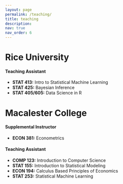 ```yaml
---
layout: page
permalink: /teaching/
title: teaching
description:
nav: true
nav_order: 6
---
```


# Rice University

#### Teaching Assistant
- **STAT 413:** Intro to Statistical Machine Learning
- **STAT 425:** Bayesian Inference
- **STAT 405/605:** Data Science in R

# Macalester College

#### Supplemental Instructor

- **ECON 381:** Econometrics

#### Teaching Assistant

- **COMP 123:** Introduction to Computer Science
- **STAT 155:** Introduction to Statistical Modeling
- **ECON 194:** Calculus Based Principles of Economics
- **STAT 253:** Statistical Machine Learning
